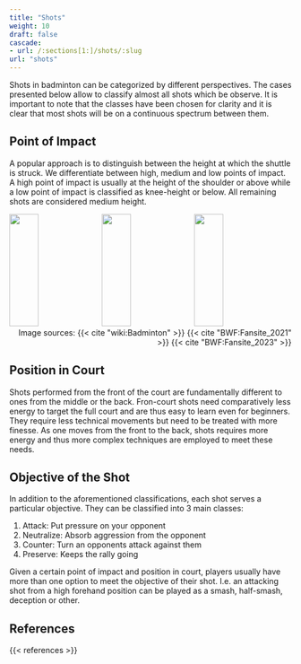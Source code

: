 ```yaml
---
title: "Shots"
weight: 10
draft: false
cascade:
- url: /:sections[1:]/shots/:slug
url: "shots"
---
```


Shots in badminton can be categorized by different perspectives.
The cases presented below allow to classify almost all shots which be observe.
It is important to note that the classes have been chosen for clarity and it is clear that most
shots will be on a continuous spectrum between them.

## Point of Impact

A popular approach is to distinguish between the height at which the shuttle is struck.
We differentiate between high, medium and low points of impact.
A high point of impact is usually at the height of the shoulder or above while a low point of impact
is classified as knee-height or below.
All remaining shots are considered medium height.

<img width="32%" height=200 style="display: inline; object-fit: cover;" src="https://upload.wikimedia.org/wikipedia/commons/d/d5/Lee_Chong_Wei_Prepares_To_Smash.jpg"/>
<img width="32%" height=200 style="display: inline; object-fit: cover;" src="https://bwfbadminton.com/wp-content/uploads/2021/06/Olympic-Games-2012_action-4-980x550.jpg"/>
<img width="32%" height=200 style="display: inline; object-fit: cover;" src="https://bwfbadminton.com/wp-content/uploads/2019/10/20191019_1804_DenmarkOpen2019_BPMP_8278-1.jpg"/>
<div style="text-align: right;">
Image sources:
{{< cite "wiki:Badminton" >}}
{{< cite "BWF:Fansite_2021" >}}
{{< cite "BWF:Fansite_2023" >}}
</div>

## Position in Court

Shots performed from the front of the court are fundamentally different to ones from the middle or
the back.
Fron-court shots need comparatively less energy to target the full court and are thus easy to learn
even for beginners.
They require less technical movements but need to be treated with more finesse.
As one moves from the front to the back, shots requires more energy and thus more complex techniques
are employed to meet these needs.

## Objective of the Shot

In addition to the aforementioned classifications, each shot serves a particular objective.
They can be classified into 3 main classes:

1. Attack: Put pressure on your opponent
2. Neutralize: Absorb aggression from the opponent
3. Counter: Turn an opponents attack against them
4. Preserve: Keeps the rally going

Given a certain point of impact and position in court, players usually have more than one option to
meet the objective of their shot.
I.e. an attacking shot from a high forehand position can be played as a smash, half-smash, deception
or other.

## References

{{< references >}}
